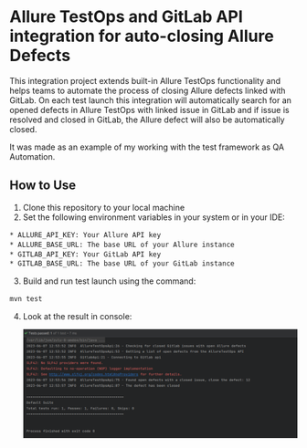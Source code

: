 # Allure TestOps and GitLab API integration for auto-closing Allure Defects

This integration project extends built-in Allure TestOps functionality and helps teams to automate the process of
closing
Allure defects linked with GitLab. On each test launch this integration will automatically search for an opened
defects in Allure TestOps with linked issue in GitLab and if issue is resolved and closed in GitLab, the
Allure defect will also be automatically closed.

It was made as an example of my working with the test framework as QA Automation.

## How to Use

1. Clone this repository to your local machine
2. Set the following environment variables in your system or in your IDE:

```bash
* ALLURE_API_KEY: Your Allure API key
* ALLURE_BASE_URL: The base URL of your Allure instance
* GITLAB_API_KEY: Your GitLab API key
* GITLAB_BASE_URL: The base URL of your GitLab instance
```

3. Build and run test launch using the command:

```bash
mvn test
```

4. Look at the result in console:


   ![001.png](img/001.png)
